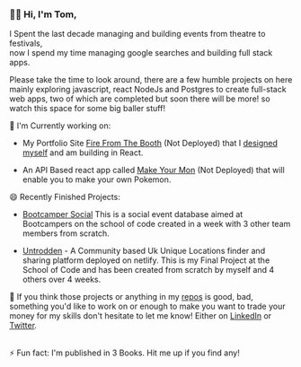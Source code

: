 ###  👋😄 Hi, I'm Tom,


I Spent the last decade managing and building events from theatre to festivals,<br/> 
now I spend my time managing google searches and building full stack apps.<br/>

Please take the time to look around, there are a few humble projects on here mainly exploring javascript, react NodeJs and Postgres to create full-stack web apps, two of which are completed but soon there will be more! so watch this space for some big baller stuff!

🤔 I'm Currently working on: 

- My Portfolio Site [Fire From The Booth](https://github.com/Plume93/fire-from-the-booth) (Not Deployed) that I [designed myself](https://www.figma.com/file/zIBuCztelBzlQ9rHRsEil9/fire-from-the-booth) and am building in React.

- An API Based react app called [Make Your Mon](https://github.com/Plume93/make-your-mon) (Not Deployed) that will enable you to make your own Pokemon.

😄 Recently Finished Projects:

- [Bootcamper Social](https://front-end-bootcamper-social.netlify.app/) This is a social event database aimed at Bootcampers on the school of code created in a week with 3 other team members from scratch.

- [Untrodden](https://untroddenapp.netlify.app/) - A Community based Uk Unique Locations finder and sharing platform deployed on netlify. This is my Final Project at the School of Code and has been created from scratch by myself and 4 others over 4 weeks.


💬 If you think those projects or anything in my [repos](https://github.com/Plume93?tab=repositories) is good, bad, something you'd like to work on or enough to make you want to trade your money for my skills don't hesitate to let me know! Either on [LinkedIn](https://www.linkedin.com/in/tom-booth-239715239/) or [Twitter](https://twitter.com/TomBooth453). <br/><br/>

⚡ Fun fact: I'm published in 3 Books. Hit me up if you find any!

<!--
**Plume93/Plume93** is a ✨ _special_ ✨ repository because its `README.md` (this file) appears on your GitHub profile.

Here are some ideas to get you started:

- 🔭 I’m currently working on ...
- 🌱 I’m currently learning ...
- 👯 I’m looking to collaborate on ...
- 🤔 I’m looking for help with ...
- 💬 Ask me about ...
- 📫 How to reach me: ...
- 😄 Pronouns: ...
- ⚡ Fun fact: ...
-->
